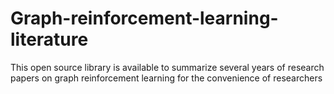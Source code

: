# Graph-reinforcement-learning-literature
This open source library is available to summarize several years of research papers on graph reinforcement learning for the convenience of researchers
